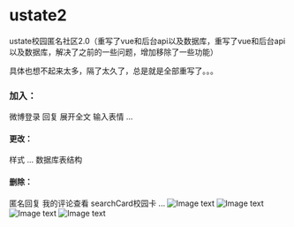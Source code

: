 # ustate2
ustate校园匿名社区2.0（重写了vue和后台api以及数据库，重写了vue和后台api以及数据库，解决了之前的一些问题，增加移除了一些功能）

具体也想不起来太多，隔了太久了，总是就是全部重写了。。。

### 加入：
  微博登录
  回复
  展开全文
  输入表情
  ...
#### 更改：
  样式
  ...
  数据库表结构
#### 删除：
  匿名回复
  我的评论查看
  searchCard校园卡
  ...
![Image text](https://github.com/shuangbofu/ustate2/blob/master/preview/index2.jpg)
![Image text](https://github.com/shuangbofu/ustate2/blob/master/preview/detail2.jpg)
![Image text](https://github.com/shuangbofu/ustate2/blob/master/preview/publish2.jpg)
![Image text](https://github.com/shuangbofu/ustate2/blob/master/preview/profile2.jpg)
